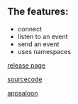 ## The features:
- connect
- listen to an event
- send an event
- uses namespaces

[release page](https://github.com/AppSaloon/socket.io-tester/releases)

[sourcecode](https://github.com/AppSaloon/socket.io-tester)

[appsaloon](https://appsaloon.be/)
